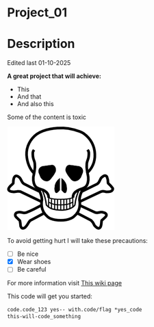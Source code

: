 # Project_01

# Description

Edited last 01-10-2025

**A great project that will achieve:**

* This
* And that
* And also this 

Some of the content is toxic

![img text](img/Toxic.png)

To avoid getting hurt I will take these precautions:

- [ ] Be nice
- [x] Wear shoes
- [ ] Be careful

For more information visit [This wiki page](https://en.wikipedia.org/wiki/Toxic_bird)

This code will get you started:

```
code.code_123 yes-- with.code/flag *yes_code 
this-will-code_something

```


